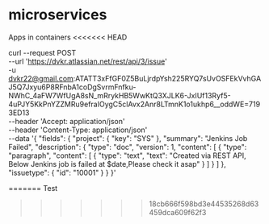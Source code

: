 # microservices
Apps in containers
<<<<<<< HEAD


curl --request POST \
  --url 'https://dvkr.atlassian.net/rest/api/3/issue' \
  -u dvkr22@gmail.com:ATATT3xFfGF0Z5BuLjrdpYsh225RYQ7sUvOSFEkVvhGAJ5Q7Jxyu6P8RFnbA1coDgSvrmFnfku-NWhC_4aFW7WfUgA8sN_mRrykHB5WwKtQ3XJLK6-JxIUf13Ryf5-4uPJY5KkPnYZZMRu9efraIOygC5clAvx2Anr8LTmnK1o1ukhp6__oddWE=7193ED13  \
  --header 'Accept: application/json' \
  --header 'Content-Type: application/json' \
  --data '{
    "fields":
    {
        "project":
        {
            "key": "SYS"
        },
        "summary": "Jenkins Job Failed",
        "description": {
          "type": "doc",
          "version": 1,
          "content": [
            {
              "type": "paragraph",
              "content": [
                {
                  "type": "text",
                  "text": "Created via REST API, Below Jenkins job is failed at $date,Please check it asap"
                }
              ]
            }
          ]
        },
        "issuetype":
        {
            "id": "10001"
        }
    }
}'

=======
Test
>>>>>>> 18cb666f598bd3e44535268d63459dca609f62f3
